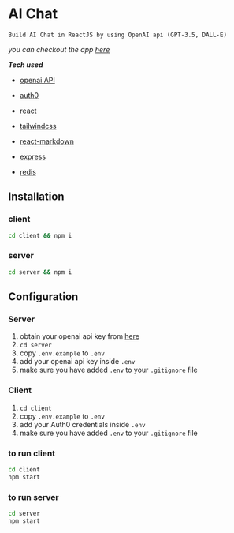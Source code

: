 # AI Chat

    Build AI Chat in ReactJS by using OpenAI api (GPT-3.5, DALL-E)


_you can checkout the app [here](https://gptchat-clone.vercel.app)_

**_Tech used_**

- [openai API](https://platform.openai.com/)
- [auth0](https://auth0.com)

- [react](https://reactjs.org)
- [tailwindcss](https://tailwindcss.com)
- [react-markdown](https://github.com/remarkjs/react-markdown#readme)
- [express](https://expressjs.com)
- [redis](https://redis.io)

## Installation

### client

```bash
cd client && npm i
```

### server

```bash
cd server && npm i
```

## Configuration

### Server

1. obtain your openai api key from [here](https://openai.com)
2. `cd server`
3. copy `.env.example` to `.env`
4. add your openai api key inside `.env`
5. make sure you have added `.env` to your `.gitignore` file

### Client

1. `cd client`
2. copy `.env.example` to `.env`
3. add your Auth0 credentials inside `.env`
4. make sure you have added `.env` to your `.gitignore` file

### to run client

```bash
cd client
npm start
```

### to run server

```bash
cd server
npm start
```
